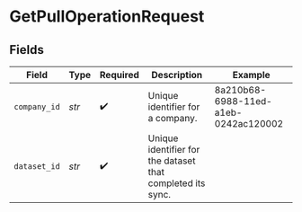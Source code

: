# GetPullOperationRequest


## Fields

| Field                                                      | Type                                                       | Required                                                   | Description                                                | Example                                                    |
| ---------------------------------------------------------- | ---------------------------------------------------------- | ---------------------------------------------------------- | ---------------------------------------------------------- | ---------------------------------------------------------- |
| `company_id`                                               | *str*                                                      | :heavy_check_mark:                                         | Unique identifier for a company.                           | 8a210b68-6988-11ed-a1eb-0242ac120002                       |
| `dataset_id`                                               | *str*                                                      | :heavy_check_mark:                                         | Unique identifier for the dataset that completed its sync. |                                                            |